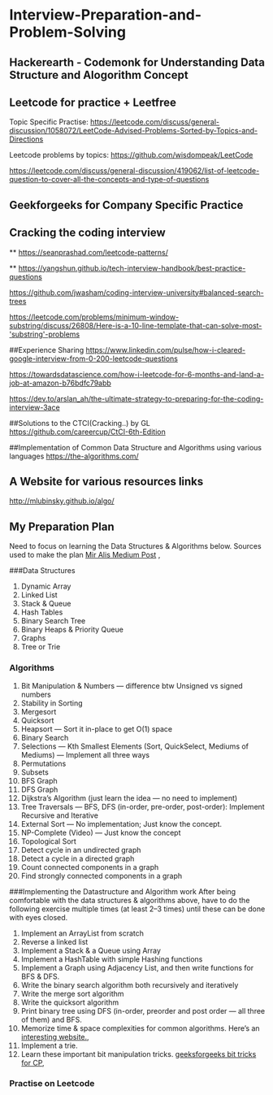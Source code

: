# Interview-Preparation-and-Problem-Solving

## Hackerearth - Codemonk for Understanding Data Structure and Alogorithm Concept

## Leetcode for practice + Leetfree
Topic Specific Practise: https://leetcode.com/discuss/general-discussion/1058072/LeetCode-Advised-Problems-Sorted-by-Topics-and-Directions

Leetcode problems by topics: https://github.com/wisdompeak/LeetCode

https://leetcode.com/discuss/general-discussion/419062/list-of-leetcode-question-to-cover-all-the-concepts-and-type-of-questions

## Geekforgeeks for Company Specific Practice

## Cracking the coding interview

** https://seanprashad.com/leetcode-patterns/

** https://yangshun.github.io/tech-interview-handbook/best-practice-questions

https://github.com/jwasham/coding-interview-university#balanced-search-trees

https://leetcode.com/problems/minimum-window-substring/discuss/26808/Here-is-a-10-line-template-that-can-solve-most-'substring'-problems

##Experience Sharing
https://www.linkedin.com/pulse/how-i-cleared-google-interview-from-0-200-leetcode-questions

https://towardsdatascience.com/how-i-leetcode-for-6-months-and-land-a-job-at-amazon-b76bdfc79abb

https://dev.to/arslan_ah/the-ultimate-strategy-to-preparing-for-the-coding-interview-3ace

##Solutions to the CTCI(Cracking..) by GL
https://github.com/careercup/CtCI-6th-Edition

##Implementation of Common Data Structure and Algorithms using various languages
https://the-algorithms.com/

## A Website for various resources links
http://mlubinsky.github.io/algo/

## My Preparation Plan
Need to focus on learning the Data Structures & Algorithms below. Sources used to make the plan [Mir Alis Medium Post](https://medium.com/@alimirio/before-you-start-solving-problems-on-leetcode-prep-work-9d65fc964c6f "Read this before you start solving problems on Leetcode (Prep Work)
") , 

###Data Structures
1. Dynamic Array
2. Linked List
3. Stack & Queue
4. Hash Tables
5. Binary Search Tree
6. Binary Heaps & Priority Queue
7. Graphs
8. Tree or Trie

### Algorithms
1. Bit Manipulation & Numbers — difference btw Unsigned vs signed numbers
2. Stability in Sorting
3. Mergesort
4. Quicksort
5. Heapsort — Sort it in-place to get O(1) space
6. Binary Search
7. Selections — Kth Smallest Elements (Sort, QuickSelect, Mediums of Mediums) — Implement all three ways
8. Permutations
9. Subsets
10. BFS Graph
11. DFS Graph
12. Dijkstra’s Algorithm (just learn the idea — no need to implement)
13. Tree Traversals — BFS, DFS (in-order, pre-order, post-order): Implement Recursive and Iterative
14. External Sort — No implementation; Just know the concept.
15. NP-Complete (Video) — Just know the concept
16. Topological Sort
17. Detect cycle in an undirected graph
18. Detect a cycle in a directed graph
19. Count connected components in a graph
20. Find strongly connected components in a graph

###Implementing the Datastructure and Algorithm work
After being comfortable with the data structures & algorithms above, have to do the following exercise multiple times (at least 2–3 times) until these can be done with eyes closed.

1. Implement an ArrayList from scratch
2. Reverse a linked list
3. Implement a Stack & a Queue using Array
4. Implement a HashTable with simple Hashing functions
5. Implement a Graph using Adjacency List, and then write functions for BFS & DFS.
6. Write the binary search algorithm both recursively and iteratively
7. Write the merge sort algorithm
8. Write the quicksort algorithm
9. Print binary tree using DFS (in-order, preorder and post order — all three of them) and BFS.
10. Memorize time & space complexities for common algorithms. Here’s an [interesting website.](https://www.bigocheatsheet.com/ "bigocheatsheet"),
11. Implement a trie.
12. Learn these important bit manipulation tricks. [geeksforgeeks bit tricks for CP]( https://www.geeksforgeeks.org/bit-tricks-competitive-programming/ "geeksforgeeks bit tricks"),

### Practise on Leetcode

